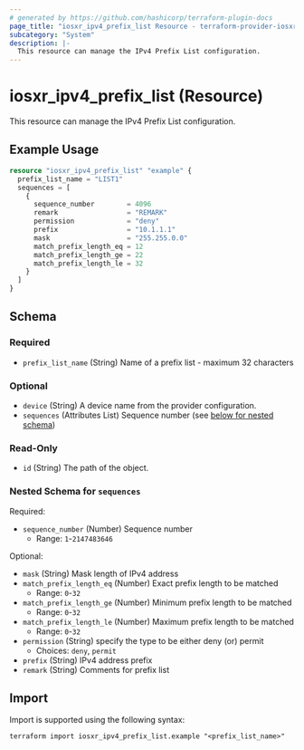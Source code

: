 ```yaml
---
# generated by https://github.com/hashicorp/terraform-plugin-docs
page_title: "iosxr_ipv4_prefix_list Resource - terraform-provider-iosxr"
subcategory: "System"
description: |-
  This resource can manage the IPv4 Prefix List configuration.
---
```


# iosxr_ipv4_prefix_list (Resource)

This resource can manage the IPv4 Prefix List configuration.

## Example Usage

```terraform
resource "iosxr_ipv4_prefix_list" "example" {
  prefix_list_name = "LIST1"
  sequences = [
    {
      sequence_number        = 4096
      remark                 = "REMARK"
      permission             = "deny"
      prefix                 = "10.1.1.1"
      mask                   = "255.255.0.0"
      match_prefix_length_eq = 12
      match_prefix_length_ge = 22
      match_prefix_length_le = 32
    }
  ]
}
```

<!-- schema generated by tfplugindocs -->
## Schema

### Required

- `prefix_list_name` (String) Name of a prefix list - maximum 32 characters

### Optional

- `device` (String) A device name from the provider configuration.
- `sequences` (Attributes List) Sequence number (see [below for nested schema](#nestedatt--sequences))

### Read-Only

- `id` (String) The path of the object.

<a id="nestedatt--sequences"></a>
### Nested Schema for `sequences`

Required:

- `sequence_number` (Number) Sequence number
  - Range: `1`-`2147483646`

Optional:

- `mask` (String) Mask length of IPv4 address
- `match_prefix_length_eq` (Number) Exact prefix length to be matched
  - Range: `0`-`32`
- `match_prefix_length_ge` (Number) Minimum prefix length to be matched
  - Range: `0`-`32`
- `match_prefix_length_le` (Number) Maximum prefix length to be matched
  - Range: `0`-`32`
- `permission` (String) specify the type to be either deny (or) permit
  - Choices: `deny`, `permit`
- `prefix` (String) IPv4 address prefix
- `remark` (String) Comments for prefix list

## Import

Import is supported using the following syntax:

```shell
terraform import iosxr_ipv4_prefix_list.example "<prefix_list_name>"
```
